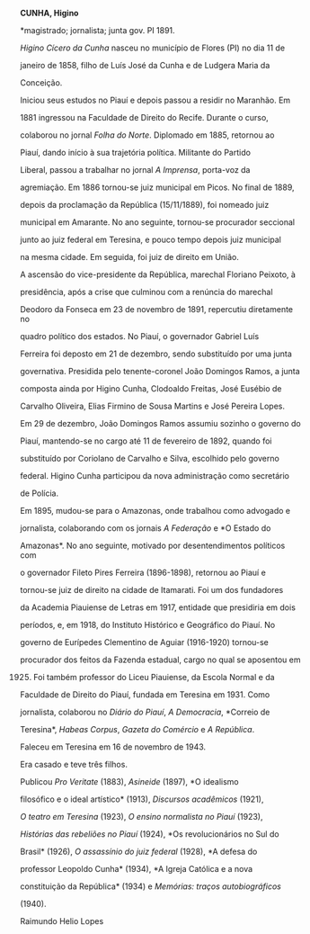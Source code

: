 **CUNHA, Higino**



\*magistrado; jornalista; junta gov. PI 1891.



*Higino Cícero da Cunha* nasceu no município de Flores (PI) no dia 11 de

janeiro de 1858, filho de Luís José da Cunha e de Ludgera Maria da

Conceição.



Iniciou seus estudos no Piauí e depois passou a residir no Maranhão. Em

1881 ingressou na Faculdade de Direito do Recife. Durante o curso,

colaborou no jornal *Folha do Norte*. Diplomado em 1885, retornou ao

Piauí, dando início à sua trajetória política. Militante do Partido

Liberal, passou a trabalhar no jornal *A Imprensa*, porta-voz da

agremiação. Em 1886 tornou-se juiz municipal em Picos. No final de 1889,

depois da proclamação da República (15/11/1889), foi nomeado juiz

municipal em Amarante. No ano seguinte, tornou-se procurador seccional

junto ao juiz federal em Teresina, e pouco tempo depois juiz municipal

na mesma cidade. Em seguida, foi juiz de direito em União.



A ascensão do vice-presidente da República, marechal Floriano Peixoto, à

presidência, após a crise que culminou com a renúncia do marechal

Deodoro da Fonseca em 23 de novembro de 1891, repercutiu diretamente no

quadro político dos estados. No Piauí, o governador Gabriel Luís

Ferreira foi deposto em 21 de dezembro, sendo substituído por uma junta

governativa. Presidida pelo tenente-coronel João Domingos Ramos, a junta

composta ainda por Higino Cunha, Clodoaldo Freitas, José Eusébio de

Carvalho Oliveira, Elias Firmino de Sousa Martins e José Pereira Lopes.

Em 29 de dezembro, João Domingos Ramos assumiu sozinho o governo do

Piauí, mantendo-se no cargo até 11 de fevereiro de 1892, quando foi

substituído por Coriolano de Carvalho e Silva, escolhido pelo governo

federal. Higino Cunha participou da nova administração como secretário

de Polícia.



Em 1895, mudou-se para o Amazonas, onde trabalhou como advogado e

jornalista, colaborando com os jornais *A Federação* e *O Estado do

Amazonas*. No ano seguinte, motivado por desentendimentos políticos com

o governador Fileto Pires Ferreira (1896-1898), retornou ao Piauí e

tornou-se juiz de direito na cidade de Itamarati. Foi um dos fundadores

da Academia Piauiense de Letras em 1917, entidade que presidiria em dois

períodos, e, em 1918, do Instituto Histórico e Geográfico do Piauí. No

governo de Eurípedes Clementino de Aguiar (1916-1920) tornou-se

procurador dos feitos da Fazenda estadual, cargo no qual se aposentou em

1925. Foi também professor do Liceu Piauiense, da Escola Normal e da

Faculdade de Direito do Piauí, fundada em Teresina em 1931. Como

jornalista, colaborou no *Diário do Piauí*, *A Democracia*, *Correio de

Teresina*, *Habeas Corpus*, *Gazeta do Comércio* e *A República*.



Faleceu em Teresina em 16 de novembro de 1943.



Era casado e teve três filhos.



Publicou *Pro Veritate* (1883), *Asineide* (1897), *O idealismo

filosófico e o ideal artístico* (1913), *Discursos acadêmicos* (1921),

*O teatro em Teresina* (1923), *O ensino normalista no Piauí* (1923),

*Histórias das rebeliões no Piauí* (1924), *Os revolucionários no Sul do

Brasil* (1926), *O assassínio do juiz federal* (1928), *A defesa do

professor Leopoldo Cunha* (1934), *A Igreja Católica e a nova

constituição da República* (1934) e *Memórias: traços autobiográficos*

(1940).



Raimundo Helio Lopes



